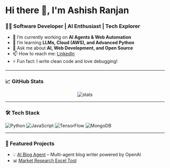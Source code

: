 # Hi there 👋, I'm Ashish Ranjan
### 👨‍💻 Software Developer | AI Enthusiast | Tech Explorer

- 🔭 I’m currently working on **AI Agents & Web Automation**
- 🌱 I’m learning **LLMs, Cloud (AWS), and Advanced Python**
- 💬 Ask me about **AI, Web Development, and Open Source**
- 📫 How to reach me: [LinkedIn](https://linkedin.com/in/yourprofile)
- ⚡ Fun fact: I write clean code and love debugging!

---

### 📈 GitHub Stats
<p align="center">
  <img src="https://github-readme-stats.vercel.app/api?username=ashishranjan&show_icons=true&theme=radical" alt="stats" />
</p>

---

### 🛠️ Tech Stack
![Python](https://img.shields.io/badge/Python-3776AB?style=for-the-badge&logo=python)
![JavaScript](https://img.shields.io/badge/JavaScript-F7DF1E?style=for-the-badge&logo=javascript)
![TensorFlow](https://img.shields.io/badge/TensorFlow-FF6F00?style=for-the-badge&logo=tensorflow)
![MongoDB](https://img.shields.io/badge/MongoDB-4EA94B?style=for-the-badge&logo=mongodb)

---

### 📌 Featured Projects
- 💡 [AI Blog Agent](https://github.com/ashishranjan/ai-blog-agent) – Multi-agent blog writer powered by OpenAI
- 📊 [Market Research Excel Tool](https://github.com/ashishranjan/market-excel-tool)

